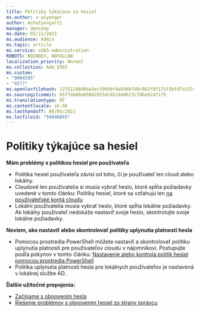 ```yaml
---
title: Politiky týkajúce sa hesiel
ms.author: v-aiyengar
author: AshaIyengar21
manager: dansimp
ms.date: 03/11/2021
ms.audience: Admin
ms.topic: article
ms.service: o365-administration
ROBOTS: NOINDEX, NOFOLLOW
localization_priority: Normal
ms.collection: Adm_O365
ms.custom:
- "9004595"
- "9277"
ms.openlocfilehash: 12751288d04a2ec5993bf4a546b7d0c862f8f171f5bfd7a337cb79cb95792056
ms.sourcegitcommit: b5f7da89a650d2915dc652449623c78be6247175
ms.translationtype: MT
ms.contentlocale: sk-SK
ms.lasthandoff: 08/05/2021
ms.locfileid: "54040845"
---
```

# <a name="password-policies"></a>Politiky týkajúce sa hesiel

**Mám problémy s politikou hesiel pre používateľa**

- Politika hesiel používateľa závisí od toho, či je používateľ len cloud alebo lokálny.
- Cloudové len používatelia si musia vybrať heslo, ktoré spĺňa požiadavky uvedené v tomto článku: Politiky hesiel, ktoré sa vzťahujú len [na používateľské kontá cloudu](https://docs.microsoft.com/azure/active-directory/authentication/concept-sspr-policy?WT.mc_id=Portal-Microsoft_Azure_Support#password-policies-that-only-apply-to-cloud-user-accounts)
- Lokálni používatelia musia vybrať heslo, ktoré spĺňa lokálne požiadavky. Ak lokálny používateľ nedokáže nastaviť svoje heslo, skontrolujte svoje lokálne požiadavky.

**Neviem, ako nastaviť alebo skontrolovať politiky uplynutia platnosti hesla**

- Pomocou prostredia PowerShell môžete nastaviť a skontrolovať politiku uplynutia platnosti pre používateľov cloudu v nájomníkovi. Postupujte podľa pokynov v tomto článku: [Nastavenie alebo kontrola politík hesiel pomocou prostredia PowerShell](https://docs.microsoft.com/azure/active-directory/authentication/concept-sspr-policy?WT.mc_id=Portal-Microsoft_Azure_Support#set-or-check-the-password-policies-by-using-powershell)
- Politika uplynutia platnosti hesla pre lokálnych používateľov je nastavená v lokálnej službe AD.

**Ďalšie užitočné prepojenia:**
- [Začíname s obnovením hesla](https://docs.microsoft.com/azure/active-directory/authentication/concept-sspr-policy?WT.mc_id=Portal-Microsoft_Azure_Support#set-or-check-the-password-policies-by-using-powershell)
- [Riešenie problémov s obnovením hesiel zo strany správcu](https://docs.microsoft.com/azure/active-directory/active-directory-passwords-troubleshoot?WT.mc_id=Portal-Microsoft_Azure_Support#troubleshoot-the-password-reset-portal)
